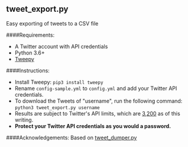 ## tweet_export.py
Easy exporting of tweets to a CSV file

####Requirements:
* A Twitter account with API credentials
* Python 3.6+
* [Tweepy](https://github.com/tweepy/tweepy) 

####Instructions:
* Install Tweepy:
`pip3 install tweepy`
* Rename `config-sample.yml` to `config.yml` and add your Twitter API credentials. 
* To download the Tweets of "username", run the following command:
`python3 tweet_export.py username`
* Results are subject to Twitter's API limits, which are [3,200](https://developer.twitter.com/en/docs/tweets/timelines/api-reference/get-statuses-user_timeline.html) as of this writing.
* **Protect your Twitter API credentials as you would a password.**


####Acknowledgements:
Based on [tweet_dumper.py](https://gist.github.com/yanofsky/5436496) 
